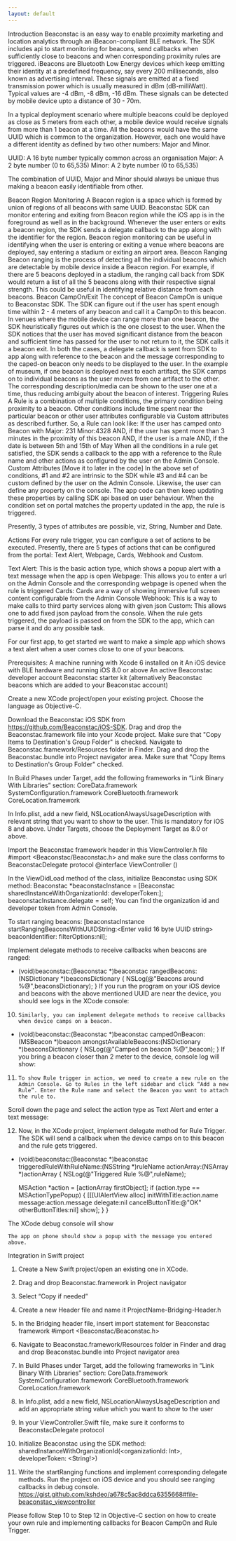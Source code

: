```yaml
---
layout: default
---
```


Introduction
Beaconstac is an easy way to enable proximity marketing and location analytics through an iBeacon-compliant BLE network. The SDK includes api to start monitoring for beacons, send callbacks when sufficiently close to beacons and when corresponding proximity rules are triggered. 
iBeacons are Bluetooth Low Energy devices which keep emitting their identity at a predefined frequency, say every 200 milliseconds, also known as advertising interval. These signals are emitted at a fixed transmission power which is usually measured in dBm (dB-milliWatt). Typical values are -4 dBm, -8 dBm, -16 dBm. These signals can be detected by mobile device upto a distance of 30 - 70m. 

In a typical deployment scenario where multiple beacons could be deployed as close as 5 meters from each other, a mobile device would receive signals from more than 1 beacon at a time. All the beacons would have the same UUID which is common to the organization. However, each one would have a different identity as defined by two other numbers: Major and Minor.

UUID: A 16 byte number typically common across an organisation
Major: A 2 byte number (0 to 65,535) 
Minor: A 2 byte number (0 to 65,535)

The combination of UUID, Major and Minor should always be unique thus making a beacon easily identifiable from other.

Beacon Region Monitoring
A Beacon region is a space which is formed by union of regions of all beacons with same UUID. Beaconstac SDK can monitor entering and exiting from Beacon region while the iOS app is in the foreground as well as in the background. Whenever the user enters or exits a beacon region, the SDK sends a delegate callback to the app along with the identifier for the region.
Beacon region monitoring can be useful in identifying when the user is entering or exiting a venue where beacons are deployed, say entering a stadium or exiting an airport area.
Beacon Ranging
Beacon ranging is the process of detecting all the individual beacons which are detectable by mobile device inside a Beacon region. For example, if there are 5 beacons deployed in a stadium, the ranging call back from SDK would return a list of all the 5 beacons along with their respective signal strength. This could be useful in identifying relative distance from each beacons.
Beacon CampOn/Exit
The concept of Beacon CampOn is unique to Beaconstac SDK. The SDK can figure out if the user has spent enough time within 2 - 4 meters of any beacon and call it a CampOn to this beacon. In venues where the mobile device can range more than one beacon, the SDK heuristically figures out which is the one closest to the user. 
When the SDK notices that the user has moved significant distance from the beacon and sufficient time has passed for the user to not return to it, the SDK calls it a beacon exit. In both the cases, a delegate callback is sent from SDK to app along with reference to the beacon and the message corresponding to the caped-on beacon only needs to be displayed to the user.
In the example of museum, if one beacon is deployed next to each artifact, the SDK camps on to individual beacons as the user moves from one artifact to the other. The corresponding description/media can be shown to the user one at a time, thus reducing ambiguity about the beacon of interest.
Triggering Rules
A Rule is a combination of multiple conditions, the primary condition being proximity to a beacon. Other conditions include time spent near the particular beacon or other user attributes configurable via Custom attributes as described further.
So, a Rule can look like:
If the user has camped onto Beacon with Major: 231 Minor:4328
AND, if the user has spent more than 3 minutes in the proximity of this beacon
AND, if the user is a male
AND, if the date is between 5th and 15th of May
When all the conditions in a rule get satisfied, the SDK sends a callback to the app with a reference to the Rule name and other actions as configured by the user on the Admin Console.
Custom Attributes [Move it to later in the code]
In the above set of conditions, #1 and #2 are intrinsic to the SDK while #3 and #4 can be custom defined by the user on the Admin Console. Likewise, the user can define any property on the console. The app code can then keep updating these properties by calling SDK api based on user behaviour. When the condition set on portal matches the property updated in the app, the rule is triggered. 

Presently, 3 types of attributes are possible, viz, String, Number and Date.

Actions
For every rule trigger, you can configure a set of actions to be executed. Presently, there are 5 types of actions that can be configured from the portal: Text Alert, Webpage, Cards, Webhook and Custom. 
<Link to Exhaustive list of action types>

Text Alert: This is the basic action type, which shows a popup alert with a text message when the app is open
Webpage: This allows you to enter a url on the Admin Console and the corresponding webpage is opened when the rule is triggered
Cards: Cards are a way of showing immersive full screen content configurable from the Admin Console
Webhook: This is a way to make calls to third party services along with given json
Custom: This allows one to add fixed json payload from the console. When the rule gets triggered, the payload is passed on from the SDK to the app, which can parse it and do any possible task.

For our first app, to get started we want to make a simple app which shows a text alert when a user comes close to one of your beacons.

Prerequisites:
A machine running with Xcode 6 installed on it
An iOS device with BLE hardware and running iOS 8.0 or above
An active Beaconstac developer account
Beaconstac starter kit (alternatively Beaconstac beacons which are added to your Beaconstac account)


Create a new XCode project/open your existing project. Choose the language as Objective-C.

Download the Beaconstac iOS SDK from https://github.com/Beaconstac/iOS-SDK. Drag and drop the Beaconstac.framework file into your Xcode project. Make sure that "Copy Items to Destination's Group Folder" is checked. 
Navigate to Beaconstac.framework/Resources folder in Finder. Drag and drop the Beaconstac.bundle into Project navigator area. Make sure that "Copy Items to Destination's Group Folder" checked.

In Build Phases under Target, add the following frameworks in “Link Binary With Libraries” section:
CoreData.framework
SystemConfiguration.framework
CoreBluetooth.framework
CoreLocation.framework

In Info.plist, add a new field, NSLocationAlwaysUsageDescription with relevant string that you want to show to the user. This is mandatory for iOS 8 and above. Under Targets, choose the Deployment Target as 8.0 or above.
 	
Import the Beaconstac framework header in this ViewController.h file 
#import <Beaconstac/Beaconstac.h>
and make sure the class conforms to BeaconstacDelegate protocol
@interface ViewController () <BeaconstacDelegate> 

In the ViewDidLoad method of the class, initialize Beaconstac using SDK method:
Beaconstac *beaconstacInstance = [Beaconstac sharedInstanceWithOrganizationId: <orgId> developerToken:<developerToken>];
beaconstacInstance.delegate = self;
	You can find the organization id and developer token from Admin Console.
	
To start ranging beacons:
[beaconstacInstance startRangingBeaconsWithUUIDString:<Enter valid 16 byte UUID string> beaconIdentifier:<identifier string> filterOptions:nil];

Implement delegate methods to receive callbacks when beacons are ranged:
- (void)beaconstac:(Beaconstac *)beaconstac rangedBeacons:(NSDictionary *)beaconsDictionary
{
    NSLog(@"Beacons around %@",beaconsDictionary);
}
If you run the program on your iOS device and beacons with the above mentioned UUID are near the device, you should see logs in the XCode console:

10.  	Similarly, you can implement delegate methods to receive callbacks when device camps on a beacon.
- (void)beaconstac:(Beaconstac *)beaconstac campedOnBeacon:(MSBeacon *)beacon amongstAvailableBeacons:(NSDictionary *)beaconsDictionary
{
       NSLog(@"Camped on beacon %@",beacon);
}
 If you bring a beacon closer than 2 meter to the device, console log will show:

11.  	To show Rule trigger in action, we need to create a new rule on the Admin Console. Go to Rules in the left sidebar and click “Add a new Rule”. Enter the Rule name and select the Beacon you want to attach the rule to.


Scroll down the page and select the action type as Text Alert and enter a text message:

12.	Now, in the XCode project, implement delegate method for Rule Trigger. The SDK will send a callback when the device camps on to this beacon and the rule gets triggered.

- (void)beaconstac:(Beaconstac *)beaconstac triggeredRuleWithRuleName:(NSString *)ruleName actionArray:(NSArray *)actionArray
{
    NSLog(@"Triggered Rule %@",ruleName);
    
    MSAction *action = [actionArray firstObject];
    if (action.type == MSActionTypePopup) {
        [[[UIAlertView alloc] initWithTitle:action.name message:action.message delegate:nil cancelButtonTitle:@"OK" otherButtonTitles:nil] show];
    }
}

The XCode debug console will show



	The app on phone should show a popup with the message you entered above.


Integration in Swift project

1.	 Create a New Swift project/open an existing one in XCode.


2.	Drag and drop Beaconstac.framework in Project navigator

3.	Select “Copy if needed”
















4.	Create a new Header file and name it ProjectName-Bridging-Header.h




5.	In the Bridging header file, insert import statement for Beaconstac framework
#import <Beaconstac/Beaconstac.h>

6.	Navigate to Beaconstac.framework/Resources folder in Finder and drag and drop Beaconstac.bundle into Project navigator area


7.	In Build Phases under Target, add the following frameworks in “Link Binary With Libraries” section:
CoreData.framework
SystemConfiguration.framework
CoreBluetooth.framework
CoreLocation.framework

8.	In Info.plist, add a new field, NSLocationAlwaysUsageDescription and add an appropriate string value which you want to show to the user 

9.	In your ViewController.Swift file, make sure it conforms to BeaconstacDelegate protocol
10.	Initialize Beaconstac using the SDK method:  sharedInstanceWithOrganizationId(<organizationId: Int>, developerToken: <String!>)
11.	Write the startRanging functions and implement corresponding delegate methods. Run the project on iOS device and you should see ranging callbacks in debug console.
https://gist.github.com/kshdeo/a678c5ac8ddca6355668#file-beaconstac_viewcontroller

Please follow Step 10 to Step 12 in Objective-C section on how to create your own rule and implementing callbacks for Beacon CampOn and Rule Trigger.

